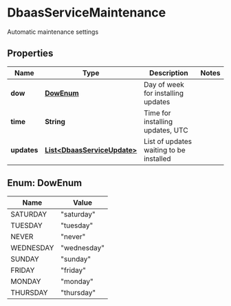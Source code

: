 

# DbaasServiceMaintenance

Automatic maintenance settings

## Properties

| Name | Type | Description | Notes |
|------------ | ------------- | ------------- | -------------|
|**dow** | [**DowEnum**](#DowEnum) | Day of week for installing updates |  |
|**time** | **String** | Time for installing updates, UTC |  |
|**updates** | [**List&lt;DbaasServiceUpdate&gt;**](DbaasServiceUpdate.md) | List of updates waiting to be installed |  |



## Enum: DowEnum

| Name | Value |
|---- | -----|
| SATURDAY | &quot;saturday&quot; |
| TUESDAY | &quot;tuesday&quot; |
| NEVER | &quot;never&quot; |
| WEDNESDAY | &quot;wednesday&quot; |
| SUNDAY | &quot;sunday&quot; |
| FRIDAY | &quot;friday&quot; |
| MONDAY | &quot;monday&quot; |
| THURSDAY | &quot;thursday&quot; |



